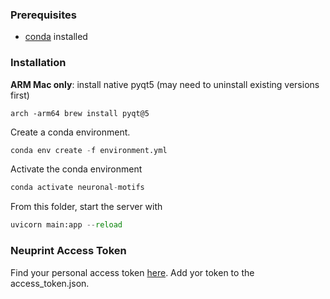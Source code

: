 
### Prerequisites

* [conda](https://docs.conda.io/en/latest/) installed

### Installation

**ARM Mac only**: install native pyqt5 (may need to uninstall existing versions first)
```
arch -arm64 brew install pyqt@5         
```

Create a conda environment.

```python
conda env create -f environment.yml
```

Activate the conda environment

```python
conda activate neuronal-motifs
```

From this folder, start the server with

```python
uvicorn main:app --reload
```

### Neuprint Access Token

Find your personal access token [here](https://neuprint.janelia.org/account). Add yor token to the access_token.json.
